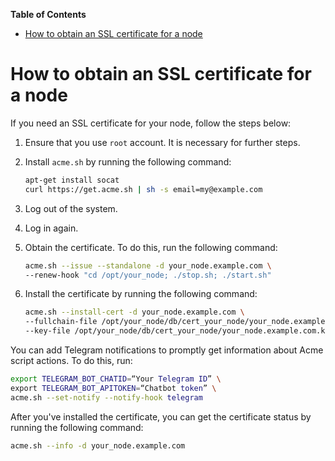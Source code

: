 **Table of Contents**

- [How to obtain an SSL certificate for a node](#how-to-obtain-an-ssl-certificate-for-a-node)

# How to obtain an SSL certificate for a node

If you need an SSL certificate for your node, follow the steps below:

1. Ensure that you use `root` account. It is necessary for further steps.
2. Install `acme.sh` by running the following command:

   ```bash
   apt-get install socat
   curl https://get.acme.sh | sh -s email=my@example.com
   ```
3. Log out of the system.
4. Log in again.
5. Obtain the certificate. To do this, run the following command:

   ```bash
   acme.sh --issue --standalone -d your_node.example.com \
   --renew-hook "cd /opt/your_node; ./stop.sh; ./start.sh"
   ```

6. Install the certificate by running the following command:

   ```bash
   acme.sh --install-cert -d your_node.example.com \
   --fullchain-file /opt/your_node/db/cert_your_node/your_node.example.com.crt \
   --key-file /opt/your_node/db/cert_your_node/your_node.example.com.key
   ```
   
You can add Telegram notifications to promptly get information about Acme script actions. To do this, run:

```bash
export TELEGRAM_BOT_CHATID=“Your Telegram ID” \
export TELEGRAM_BOT_APITOKEN=“Chatbot token” \
acme.sh --set-notify --notify-hook telegram
```

After you've installed the certificate, you can get the certificate status by running the following command:

```bash
acme.sh --info -d your_node.example.com
```

